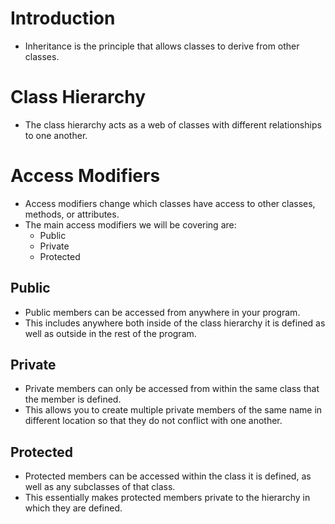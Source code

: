 # Introduction

* Inheritance is the principle that allows classes to derive from other classes.

# Class Hierarchy

* The class hierarchy acts as a web of classes with different relationships to one another.

# Access Modifiers

* Access modifiers change which classes have access to other classes, methods, or attributes.
* The main access modifiers we will be covering are:
  * Public
  * Private
  * Protected 

## Public

* Public members can be accessed from anywhere in your program.
* This includes anywhere both inside of the class hierarchy it is defined as well as outside in the rest of the program.

## Private

* Private members can only be accessed from within the same class that the member is defined.
* This allows you to create multiple private members of the same name in different location so that they do not conflict with one another.

## Protected

* Protected members can be accessed within the class it is defined, as well as any subclasses of that class.
* This essentially makes protected members private to the hierarchy in which they are defined.